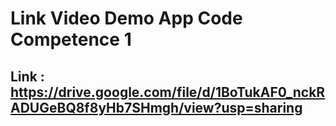 # Link Video Demo App Code Competence 1

## Link : https://drive.google.com/file/d/1BoTukAF0_nckRADUGeBQ8f8yHb7SHmgh/view?usp=sharing 
